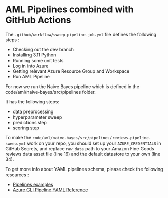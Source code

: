 # AML Pipelines combined with GitHub Actions 

The ```.github/workflow/sweep-pipeline-job.yml``` file defines the following steps :
- Checking out the dev branch 
- Installing 3.11 Python
- Running some unit tests
- Log in into Azure
- Getting relevant Azure Resource Group and Workspace
- Run AML Pipeline
  
For now we run the Naive Bayes pipeline which is defined in the code/aml/naive-bayes/src/pipelines folder. 

It has the following steps:
- data preprocessing
- hyperparameter sweep
- predictions step
- scoring step

To make the ```code/aml/naive-bayes/src/pipelines/reviews-pipeline-sweep.yml``` work on your repo, you should set up your ```AZURE_CREDENTIALS``` in GitHub Secrets, and replace ```raw_data``` path to your Amazon Fine Goods reviews data asset file (line 16) and the default datastore to your own (line 34).

To get more info about YAML pipelines schema, please check the following resources : 
- [Pipelines examples](https://github.com/Azure/azureml-examples/tree/main/cli/jobs/pipelines-with-components)
- [Azure CLI Pipeline YAML Reference](https://learn.microsoft.com/en-us/azure/machine-learning/reference-yaml-job-pipeline?view=azureml-api-2#examples)